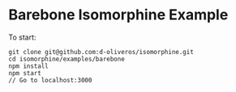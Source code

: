 
# Barebone Isomorphine Example

To start:

```
git clone git@github.com:d-oliveros/isomorphine.git
cd isomorphine/examples/barebone
npm install
npm start
// Go to localhost:3000
```
